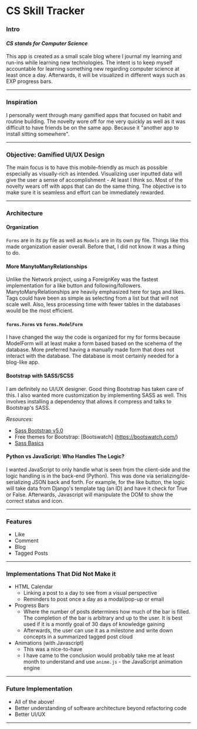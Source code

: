 # CS Skill Tracker

### Intro
#### *CS stands for Computer Science*
This app is created as a small scale blog where I journal my learning and run-ins while learning new technologies. The intent is to keep  myself accountable for learning something new regarding computer science at least once a day. Afterwards, it will be visualized in different ways such as EXP progress bars. 

---

### Inspiration
I personally went through many gamified apps that focused on habit and routine building.  The novelty wore off for me very quickly as well as it was difficult to have friends be on the same app. Because it "another app to install sitting somewhere". 

---

### Objective: Gamified UI/UX Design 
The main focus is to have this mobile-friendly as much as possible especially as visually-rich as intended. Visualizing user inputted data will give the user a sense of accomplishment - At least I think so. Most of the novelty wears off with apps that can do the same thing. The objective is to make sure it is seamless and effort can be immediately rewarded.

---

### Architecture
#### Organization
``Forms`` are in its py file as well as ``Models`` are in its own py file. Things like this made organization easier overall. Before that, I did not know it was a thing to do.

#### More ManytoManyRelationships
Unlike the Network project, using a ForeignKey was the fastest implementation for a like button and following/followers. ManytoManyRelationships are heavily emphasized here for tags and likes. Tags could have been as simple as selecting from a list but that will not scale well. Also, less processing time with fewer tables in the databases would be the most efficient. 

#### ``forms.Forms`` vs ``forms.ModelForm``
I have changed the way the code is organized for my for forms because ModelForm will at least make a form based based on the scehema of the database. More preferred having a manually made form that does not interact with the database. The database is most certainly  needed for a blog-like app.

#### Bootstrap with SASS/SCSS
I am definitely no UI/UX designer. Good thing Bootstrap has taken care of this. I also wanted more customization by implementing SASS as well. This involves installing a dependency that allows it compress  and  talks to Bootstrap's SASS. 

*Resources:*

- [Sass Bootstrap v5.0](https://getbootstrap.com/docs/5.0/customize/sass/)
- Free themes for Bootstrap: [Bootswatch] (https://bootswatch.com/)
- [Sass Basics](https://sass-lang.com/guide)


#### Python vs JavaScript: Who Handles The  Logic?
I wanted JavaScript to only handle what is seen from the client-side and the logic handling is in the back-end (Python). This was done via serializing/de-serializing JSON back and forth. For example, for the like button, the logic will take data from Django's template tag (an ID) and have it check for True or False. Afterwards, Javascript will manipulate the DOM to show the correct status and icon. 

---

### Features
- Like
- Comment
- Blog
- Tagged Posts

---

### Implementations That Did Not Make it
- HTML Calendar
  - Linking a post to a day to see from a visual perspective
  - Reminders to post once a day as a modal/pop-up or email
- Progress Bars
  - Where the number of posts determines how much of the bar is filled. The completion of the bar is arbitrary and up to the user. It is best used if it is a montly goal of 30 days of knowledge gaining
  - Afterwards, the user can use it as a milestone and write down concepts in a summarized tagged post cloud
- Animations (with Javascript)
  - This was a nice-to-have
  - I have came to the conclusion would probably take me at least month to understand and use ``anime.js`` - the JavaScript animation engine

---

### Future Implementation
- All of the above!
- Better understanding of software architecture beyond refactoring code
- Better UI/UX

---